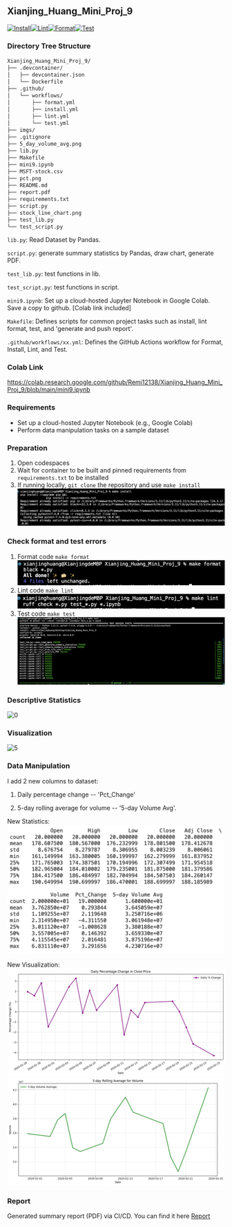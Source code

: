 ## Xianjing_Huang_Mini_Proj_9
[![Install](https://github.com/nogibjj/Xianjing_Huang_Individual_Project_1/actions/workflows/install.yml/badge.svg)](https://github.com/nogibjj/Xianjing_Huang_Individual_Project_1/actions/workflows/install.yml)[![Lint](https://github.com/nogibjj/Xianjing_Huang_Individual_Project_1/actions/workflows/lint.yml/badge.svg)](https://github.com/nogibjj/Xianjing_Huang_Individual_Project_1/actions/workflows/lint.yml)[![Format](https://github.com/nogibjj/Xianjing_Huang_Individual_Project_1/actions/workflows/format.yml/badge.svg)](https://github.com/nogibjj/Xianjing_Huang_Individual_Project_1/actions/workflows/format.yml)[![Test](https://github.com/nogibjj/Xianjing_Huang_Individual_Project_1/actions/workflows/test.yml/badge.svg)](https://github.com/nogibjj/Xianjing_Huang_Individual_Project_1/actions/workflows/test.yml)


### Directory Tree Structure 
```
Xianjing_Huang_Mini_Proj_9/
├── .devcontainer/
│   ├── devcontainer.json
│   └── Dockerfile
├── .github/
│   └── workflows/
│       ├── format.yml
│       ├── install.yml
│       ├── lint.yml
│       └── test.yml
├── imgs/
├── .gitignore
├── 5_day_volume_avg.png
├── lib.py
├── Makefile
├── mini9.ipynb
├── MSFT-stock.csv
├── pct.png
├── README.md
├── report.pdf
├── requirements.txt
├── script.py
├── stock_line_chart.png
├── test_lib.py
└── test_script.py
```
`lib.py`: Read Dataset by Pandas.

`script.py`: generate summary statistics by Pandas, draw chart, generate PDF.

`test_lib.py`: test functions in lib.

`test_script.py`: test functions in script.

`mini9.ipynb`: Set up a cloud-hosted Jupyter Notebook in Google Colab. Save a copy to github. [Colab link included]

`Makefile`: Defines scripts for common project tasks such as install, lint format, test, and 'generate and push report'.

`.github/workflows/xx.yml`: Defines the GitHub Actions workflow for Format, Install, Lint, and Test.

### Colab Link
https://colab.research.google.com/github/Remi12138/Xianjing_Huang_Mini_Proj_9/blob/main/mini9.ipynb

### Requirements
* Set up a cloud-hosted Jupyter Notebook (e.g., Google Colab)
* Perform data manipulation tasks on a sample dataset

### Preparation 
1. Open codespaces 
2. Wait for container to be built and pinned requirements from `requirements.txt` to be installed 
3. If running locally, `git clone` the repository and use `make install`
![1](/imgs/004.png)

### Check format and test errors
1. Format code `make format`
![3](/imgs/001.png)
2. Lint code `make lint`
![4](/imgs/002.png)
3. Test code `make test`
![2](/imgs/003.png)

### Descriptive Statistics
![0](/imgs/000.png)

### Visualization
![5](/stock_line_chart.png)

### Data Manipulation
I add 2 new columns to dataset:

1. Daily percentage change -- 'Pct_Change'

2. 5-day rolling average for volume -- '5-day Volume Avg'.

New Statistics:
![10](/imgs/010.png)

New Visualization:
![11](pct.png)
![12](5_day_volume_avg.png)

### Report
Generated summary report (PDF) via CI/CD.
You can find it here [Report](/report.pdf)